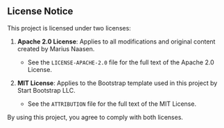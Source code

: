 ## License Notice

This project is licensed under two licenses:

1. **Apache 2.0 License**: Applies to all modifications and original content created by Marius Naasen.
   - See the `LICENSE-APACHE-2.0` file for the full text of the Apache 2.0 License.

2. **MIT License**: Applies to the Bootstrap template used in this project by Start Bootstrap LLC.
   - See the `ATTRIBUTION` file for the full text of the MIT License.

By using this project, you agree to comply with both licenses.
